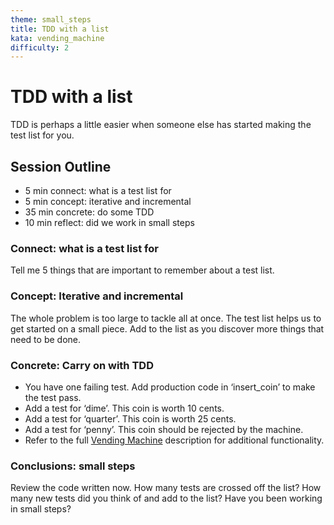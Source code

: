 ```yaml
---
theme: small_steps
title: TDD with a list
kata: vending_machine
difficulty: 2
---
```


# TDD with a list

TDD is perhaps a little easier when someone else has started making the test list for you.

## Session Outline
 
* 5 min connect: what is a test list for
* 5 min concept: iterative and incremental
* 35 min concrete: do some TDD
* 10 min reflect: did we work in small steps


### Connect: what is a test list for

Tell me 5 things that are important to remember about a test list.

### Concept: Iterative and incremental

The whole problem is too large to tackle all at once. The test list helps us to get started on a small piece. Add to the list as you discover more things that need to be done.

### Concrete: Carry on with TDD

* You have one failing test. Add production code in ‘insert_coin’ to make the test pass.
* Add a test for ‘dime’. This coin is worth 10 cents.
* Add a test for ‘quarter’. This coin is worth 25 cents.
* Add a test for ‘penny’. This coin should be rejected by the machine. 
* Refer to the full [Vending Machine](/kata_descriptions/vending_machine.html) description for additional functionality.

### Conclusions: small steps
Review the code written now. How many tests are crossed off the list? How many new tests did you think of and add to the list? Have you been working in small steps?
